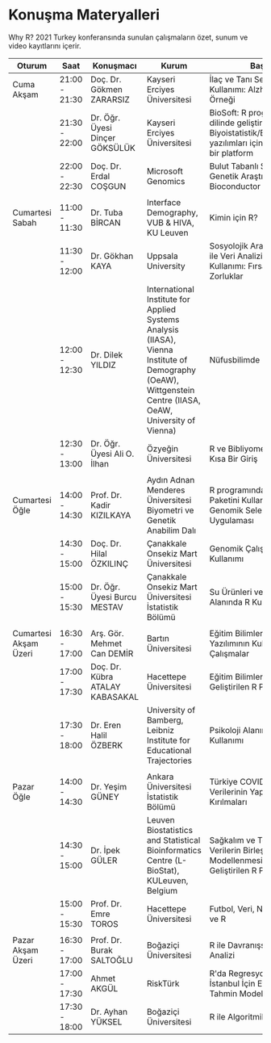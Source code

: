 # Konuşma Materyalleri
Why R? 2021 Turkey konferansında sunulan çalışmaların özet, sunum ve video kayıtlarını içerir.


| Oturum              | Saat                          | Konuşmacı            | Kurum                 | Başlık                  | Özet | Sunum | Video | Script|
|---------------------|-------------------------------|----------------------|-----------------------|-------------------------|------|-------|-------|-------|
|Cuma Akşam           | 21:00 - 21:30                 | Doç. Dr. Gökmen ZARARSIZ      | Kayseri Erciyes Üniversitesi                      |İlaç ve Tanı Sektörlerinde R Kullanımı: Alzheimer Projesi Örneği                         |   |:hourglass_flowing_sand:   ||-|                           
|                     | 21:30 - 22:00                 | Dr. Öğr. Üyesi Dinçer GÖKSÜLÜK      | Kayseri Erciyes Üniversitesi                       | BioSoft: R programlama dilinde geliştirilen Biyoistatistik/Biyoinformatik yazılımları için bulut tabanlı bir platform                        |[:book:](http://whyr.pl/2021/turkey/abstract_book/#biosoft-r-dilinde-geli%C5%9Ftirilen-biyoistatistikbiyoinformatik-yaz%C4%B1l%C4%B1mlar%C4%B1-i%C3%A7in-bulut-tabanl%C4%B1-bir-platform) |[:chart_with_upwards_trend:](https://github.com/whyr2021turkey/Konusmalar/blob/main/Sunumlar/Dincer_Goksuluk_Sunum.pdf)|[:movie_camera:](https://www.youtube.com/watch?v=wodjdSaSWjs)|[:computer:]()|                     
|                     | 22:00 - 22:30                 | Doç. Dr. Erdal COŞGUN         | Microsoft Genomics                     |  Bulut Tabanlı Sistemlerde Genetik Araştırmalar: Bioconductor Deneyimi                       | [:book:](http://whyr.pl/2021/turkey/abstract_book/#bulut-tabanl%C4%B1-sistemlerde-genetik-ara%C5%9Ft%C4%B1rmalar-bioconductor-deneyimi)|[:chart_with_upwards_trend:](https://github.com/whyr2021turkey/Konusmalar/blob/main/Sunumlar/Erdal_Cosgun_Sunum.pdf)|[:movie_camera:](https://www.youtube.com/watch?v=BH4hYvq0IA8)|-|
|                     |                               |                      |                       |                         |
|Cumartesi Sabah      | 11:00 - 11:30                 | Dr. Tuba BİRCAN          | Interface Demography, VUB & HIVA, KU Leuven                        |Kimin için R?                         ||:hourglass_flowing_sand:||-|
|                     | 11:30 - 12:00                 | Dr. Gökhan KAYA          | Uppsala University                      | Sosyolojik Araştırmalarda R ile Veri Analizi ve Teori Kullanımı: Fırsatlar ve Zorluklar                       |[:book:](http://whyr.pl/2021/turkey/abstract_book/#sosyolojik-ara%C5%9Ft%C4%B1rmalarda-r-ile-veri-analizi-ve-teori-kullan%C4%B1m%C4%B1-f%C4%B1rsatlar-ve-zorluklar)|[:chart_with_upwards_trend:](https://github.com/whyr2021turkey/Konusmalar/blob/main/Sunumlar/Gokhan_Kaya_Sunum.pdf)||-|
|                     | 12:00 - 12:30                 | Dr. Dilek YILDIZ         |International Institute for Applied Systems Analysis (IIASA), Vienna Institute of Demography (OeAW), Wittgenstein Centre (IIASA, OeAW, University of Vienna)                       | Nüfusbilimde R kullanımı                        |[:book:](http://whyr.pl/2021/turkey/abstract_book/#n%C3%BCfusbilimde-r-kullan%C4%B1m%C4%B1)|[:chart_with_upwards_trend:](https://github.com/whyr2021turkey/Konusmalar/blob/main/Sunumlar/Dilek_Yildiz_Sunum.pdf)|[:movie_camera:](https://www.youtube.com/watch?v=MK6-oVzEloI)|-|
|                     | 12:30 - 13:00                 | Dr. Öğr. Üyesi Ali O. İlhan         | Özyeğin Üniversitesi                       |R ve Bibliyometrik Analiz: Kısa Bir Giriş                         |[:book:](http://whyr.pl/2021/turkey/abstract_book/#r-ve-bibliyometrik-analiz-k%C4%B1sa-bir-giri%C5%9F)|:hourglass_flowing_sand:|[:movie_camera:](https://www.youtube.com/watch?v=l5A-y9XbrCI)|:hourglass_flowing_sand: |
|                     |                               |                      |                       |                         |
|Cumartesi Öğle       | 14:00 - 14:30                 | Prof. Dr. Kadir KIZILKAYA | Aydın Adnan Menderes Üniversitesi Biyometri ve Genetik Anabilim Dalı                      |R programında Synbreed Paketini Kullanarak Genomik Seleksiyon Uygulaması|[:book:](http://whyr.pl/2021/turkey/abstract_book/#r-program%C4%B1nda-synbreed-paketini-kullanarak-genomik-seleksiyon-uygulamas%C4%B1)|[:chart_with_upwards_trend:](https://github.com/whyr2021turkey/Konusmalar/blob/main/Sunumlar/Kadir_Kizilkaya_Sunum.pdf)|[:movie_camera:](https://www.youtube.com/watch?v=-YQALRkqIXc)|-|
|                     | 14:30 - 15:00                 | Doç. Dr. Hilal ÖZKILINÇ       | Çanakkale Onsekiz Mart Üniversitesi                      |Genomik Çalışmalarda R Kullanımı|[:book:](http://whyr.pl/2021/turkey/abstract_book/#genomik-%C3%A7al%C4%B1%C5%9Fmalarda-r-kullan%C4%B1m%C4%B1)|:hourglass_flowing_sand:|[:movie_camera:](https://www.youtube.com/watch?v=SZ6Tm6Rkqf8)|-|
|                     | 15:00 - 15:30                 | Dr. Öğr. Üyesi Burcu MESTAV         | Çanakkale Onsekiz Mart Üniversitesi İstatistik Bölümü                       |Su Ürünleri ve Ekoloji Alanında R Kullanımı                         |[:book:](http://whyr.pl/2021/turkey/abstract_book/#su-%C3%BCr%C3%BCnleri-ve-ekoloji-alan%C4%B1nda-r-kullan%C4%B1m%C4%B1)|[:chart_with_upwards_trend:](https://github.com/whyr2021turkey/Konusmalar/blob/main/Sunumlar/Burcu_Mestav_Sunum.pdf)|[:movie_camera:](https://www.youtube.com/watch?v=oV1PI102Kfo)|-|
|                     |                               |                                       |                         |
|Cumartesi Akşam Üzeri| 16:30 - 17:00                 | Arş. Gör. Mehmet Can DEMİR| Bartın Üniversitesi                      |Eğitim Bilimleri Alanında R Yazılımının Kullanıldığı Çalışmalar                         |[:book:](http://whyr.pl/2021/turkey/abstract_book/#e%C4%9Fitim-bilimleri-alan%C4%B1nda-r-yaz%C4%B1l%C4%B1m%C4%B1n%C4%B1n-kullan%C4%B1ld%C4%B1%C4%9F%C4%B1-%C3%A7al%C4%B1%C5%9Fmalar)|[:chart_with_upwards_trend:](https://github.com/whyr2021turkey/Konusmalar/blob/main/Sunumlar/MehmetCan_Demir_Sunum.pdf)|[:movie_camera:](https://www.youtube.com/watch?v=o3ZHBbZyDjM)|-|
|                     | 17:00 - 17:30                 | Doç. Dr. Kübra ATALAY KABASAKAL | Hacettepe Üniversitesi                                          |Eğitim Bilimleri Alanında Geliştirilen R Paketleri                         | [:book:](http://whyr.pl/2021/turkey/abstract_book/#e%C4%9Fitim-bilimleri-alan%C4%B1nda-geli%C5%9Ftirilen-r-paketleri)|[:chart_with_upwards_trend:](https://github.com/whyr2021turkey/Konusmalar/blob/main/Sunumlar/Kubra_Atalay_Kabasakal_Sunum.pdf)|[:movie_camera:](https://www.youtube.com/watch?v=9eF6e4FGRYk)|-|
|                     | 17:30 - 18:00                 | Dr. Eren Halil ÖZBERK| University of Bamberg, Leibniz Institute for Educational Trajectories                                               |Psikoloji Alanında R Kullanımı                         | [:book:](http://whyr.pl/2021/turkey/abstract_book/#psikoloji-alan%C4%B1nda-r-kullan%C4%B1m%C4%B1) |[:chart_with_upwards_trend:](https://github.com/whyr2021turkey/Konusmalar/blob/main/Sunumlar/ErenHalil_Ozberk_Sunum.pdf)|[:movie_camera:](https://www.youtube.com/watch?v=7sUiBRG9vqQ)|[:computer:](https://github.com/whyr2021turkey/Konusmalar/blob/main/Scriptler/ErenHalil_Ozberk_Script.zip)|
|                     |                               |                                       |                         |
|Pazar Öğle           | 14:00 - 14:30                 | Dr. Yeşim GÜNEY | Ankara Üniversitesi İstatistik Bölümü                                                      | Türkiye COVID-19 Verilerinin Yapısal Kırılmaları                        |[:book:](http://whyr.pl/2021/turkey/abstract_book/#t%C3%BCrkiye-covid-19-verilerinin-yap%C4%B1sal-k%C4%B1r%C4%B1lmalar%C4%B1) |:lock:||-|
|                     | 14:30 - 15:00                 | Dr. İpek GÜLER | Leuven Biostatistics and Statistical Bioinformatics Centre (L-BioStat), KULeuven, Belgium                           |Sağkalım ve Tekrarlı Verilerin Birleşik Modellenmesi için Geliştirilen R Paketleri                         | |[:chart_with_upwards_trend:](https://github.com/whyr2021turkey/Konusmalar/blob/main/Sunumlar/Ipek_Guler_Sunum.pdf)||-|
|                     | 15:00 - 15:30                 | Prof. Dr. Emre TOROS | Hacettepe Üniversitesi | Futbol, Veri, Neden, Nasıl ve R                                                                                     | |[:chart_with_upwards_trend:](https://github.com/whyr2021turkey/Konusmalar/blob/main/Sunumlar/Emre_Toros_Sunum.pdf) ||[:computer:](https://github.com/whyr2021turkey/Konusmalar/blob/main/Scriptler/Emre_Toros_Script.zip)|
|                     |                               |                                                                 |                         |
|Pazar Akşam Üzeri    | 16:30 - 17:00                 | Prof. Dr. Burak SALTOĞLU | Boğaziçi Üniversitesi                                                                |R ile Davranışsal Finans Analizi                         | |:hourglass_flowing_sand:||:hourglass_flowing_sand: |
|                     | 17:00 - 17:30                 | Ahmet AKGÜL                                                                | RiskTürk                        |R'da Regresyon Analizi: İstanbul İçin Ev Fiyatları Tahmin Modellemesi| |-||[:computer:](https://github.com/rpydaneogrendim/whyR2021Turkey)|
|                     | 17:30 - 18:00                 | Dr. Ayhan YÜKSEL                                                       | Boğaziçi Üniversitesi                    | R ile Algoritmik Trade||:hourglass_flowing_sand:||:hourglass_flowing_sand: |
